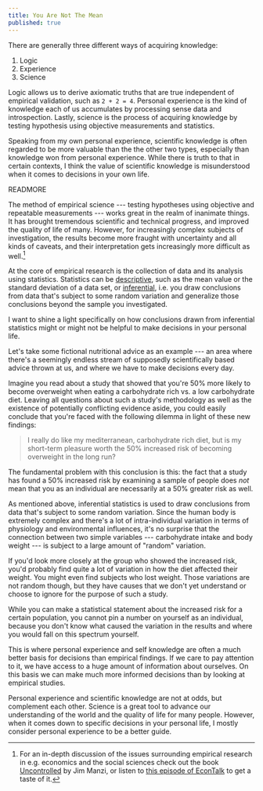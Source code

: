 ```yaml
---
title: You Are Not The Mean
published: true
---
```


There are generally three different ways of acquiring knowledge:

1. Logic
2. Experience
3. Science

Logic allows us to derive axiomatic truths that are true independent of empirical validation, such as `2 + 2 = 4`. Personal experience is the kind of knowledge each of us accumulates by processing sense data and introspection. Lastly, science is the process of acquiring knowledge by testing hypothesis using objective measurements and statistics.

Speaking from my own personal experience, scientific knowledge is often regarded to be more valuable than the the other two types, especially than knowledge won from personal experience. While there is truth to that in certain contexts, I think the value of scientific knowledge is misunderstood when it comes to decisions in your own life.

READMORE

The method of empirical science --- testing hypotheses using objective and repeatable measurements --- works great in the realm of inanimate things. It has brought tremendous scientific and technical progress, and improved the quality of life of many. However, for increasingly complex subjects of investigation, the results become more fraught with uncertainty and all kinds of caveats, and their interpretation gets increasingly more difficult as well.[^1]

[^1]: For an in-depth discussion of the issues surrounding empirical research in e.g. economics and the social sciences check out the book [Uncontrolled](http://www.amazon.com/Uncontrolled-Surprising-Trial-Error-Business-ebook/dp/B007V2VEQO/ref=tmm_kin_title_0?_encoding=UTF8&sr=&qid=) by Jim Manzi, or listen to [this episode of EconTalk](http://www.econtalk.org/archives/2012/06/manzi_on_knowle.html) to get a taste of it.

At the core of empirical research is the collection of data and its analysis using statistics. Statistics can be [descriptive](https://en.wikipedia.org/wiki/Descriptive_statistics), such as the mean value or the standard deviation of a data set, or [inferential](https://en.wikipedia.org/wiki/Statistical_inference), i.e. you draw conclusions from data that's subject to some random variation and generalize those conclusions beyond the sample you investigated.

I want to shine a light specifically on how conclusions drawn from inferential statistics might or might not be helpful to make decisions in your personal life.

Let's take some fictional nutritional advice as an example --- an area where there's a seemingly endless stream of supposedly scientifically based advice thrown at us, and where we have to make decisions every day.

Imagine you read about a study that showed that you're 50% more likely to become overweight when eating a carbohydrate rich vs. a low carbohydrate diet. Leaving all questions about such a study's methodology as well as the existence of potentially conflicting evidence aside, you could easily conclude that you're faced with the following dilemma in light of these new findings:

> I really do like my mediterranean, carbohydrate rich diet, but is my short-term pleasure worth the 50% increased risk of becoming overweight in the long run?

The fundamental problem with this conclusion is this: the fact that a study has found a 50% increased risk by examining a sample of people does *not* mean that you as an individual are necessarily at a 50% greater risk as well.

As mentioned above, inferential statistics is used to draw conclusions from data that's subject to some random variation. Since the human body is extremely complex and there's a lot of intra-individual variation in terms of physiology and environmental influences, it's no surprise that the connection between two simple variables --- carbohydrate intake and body weight --- is subject to a large amount of "random" variation.

If you'd look more closely at the group who showed the increased risk, you'd probably find quite a lot of variation in how the diet affected their weight. You might even find subjects who lost weight. Those variations are not random though, but they have causes that we don't yet understand or choose to ignore for the purpose of such a study.

While you can make a statistical statement about the increased risk for a certain population, you cannot pin a number on yourself as an individual, because you don't know what caused the variation in the results and where you would fall on this spectrum yourself.

This is where personal experience and self knowledge are often a much better basis for decisions than empirical findings. If we care to pay attention to it, we have access to a huge amount of information about ourselves. On this basis we can make much more informed decisions than by looking at empirical studies.

Personal experience and scientific knowledge are not at odds, but complement each other. Science is a great tool to advance our understanding of the world and the quality of life for many people. However, when it comes down to specific decisions in your personal life, I mostly consider personal experience to be a better guide.
